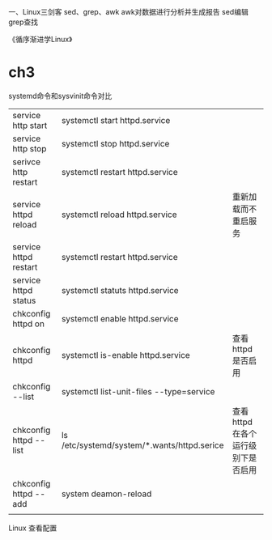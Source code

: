 
一、Linux三剑客
sed、grep、awk
awk对数据进行分析并生成报告
sed编辑
grep查找


《循序渐进学Linux》
# ch3 
systemd命令和sysvinit命令对比

| |  ||
| --- | -- |-|
|service http start|systemctl start httpd.service|
|service http stop|systemctl stop httpd.service|
|serivce http restart|systemctl restart httpd.service|
|service httpd reload| systemctl reload httpd.service|重新加载而不重启服务|
|service httpd restart|systemctl restart httpd.service |
|service httpd status|systemctl statuts httpd.service|
|chkconfig httpd on|systemctl enable httpd.service|
|chkconfig httpd|systemctl is-enable httpd.service|查看httpd是否启用|
|chkconfig --list|systemctl list-unit-files --type=service|
|chkconfig httpd --list|ls /etc/systemd/system/*.wants/httpd.serice|查看httpd在各个运行级别下是否启用
|chkconfig httpd --add|system deamon-reload|
|||


Linux 查看配置



